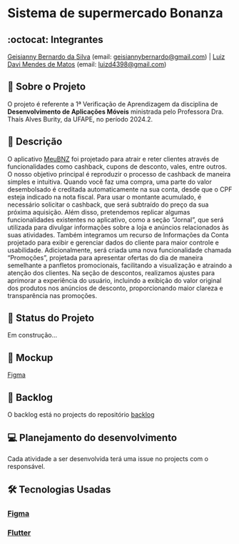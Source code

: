 
# Sistema de supermercado Bonanza 
## :octocat: Integrantes
[Geisianny Bernardo da Silva](https://github.com/Geisianny) (email: geisiannybernardo@gmail.com) | [Luiz Davi Mendes de Matos](https://github.com/luiz-davi-m) (email: luizd4398@gmail.com) 
## :page_with_curl: Sobre o Projeto
O projeto é referente a 1ª Verificação de Aprendizagem da disciplina de __Desenvolvimento de Aplicações Móveis__ ministrada pelo Professora Dra. Thaís Alves Burity, da UFAPE, no período 2024.2. 

## :page_facing_up: Descrição 
  O aplicativo [MeuBNZ](https://play.google.com/store/apps/details?id=com.crescevendas.bonanzasupermercados) foi projetado para atrair e reter clientes através de funcionalidades como cashback, cupons de desconto, vales, entre outros. O nosso objetivo principal é reproduzir o processo de cashback de maneira simples e intuitiva. Quando você faz uma compra, uma parte do valor desembolsado é creditada automaticamente na sua conta, desde que o CPF esteja indicado na nota fiscal. Para usar o montante acumulado, é necessário solicitar o cashback, que será subtraído do preço da sua próxima aquisição. Além disso, pretendemos replicar algumas funcionalidades existentes no aplicativo, como a seção “Jornal”, que será utilizada para divulgar informações sobre a loja e anúncios relacionados às suas atividades. Também integramos um recurso de Informações da Conta projetado para exibir e gerenciar dados do cliente para maior controle e usabilidade. Adicionalmente, será criada uma nova funcionalidade chamada “Promoções”, projetada para apresentar ofertas do dia de maneira semelhante a panfletos promocionais, facilitando a visualização e atraindo a atenção dos clientes. Na seção de descontos, realizamos ajustes para aprimorar a experiência do usuário, incluindo a exibição do valor original dos produtos nos anúncios de desconto, proporcionando maior clareza e transparência nas promoções.

## :construction: Status do Projeto
Em construção...

## :memo: Mockup
[Figma](https://www.figma.com/design/WL7gb5UOjoyS2fLUvH98ka/MeuBNZ?node-id=0-1&p=f&t=WeIhBWgKES7Miepi-0)

## :pushpin: Backlog
O backlog está no projects do repositório [backlog](https://github.com/users/luiz-davi-m/projects/4)

## :computer: Planejamento do desenvolvimento
Cada atividade a ser desenvolvida terá uma issue no projects com o responsável.


## :hammer_and_wrench: Tecnologias Usadas
### [Figma](https://github.com/users/luiz-davi-m/projects/4)
### [Flutter](https://flutter.dev/)
